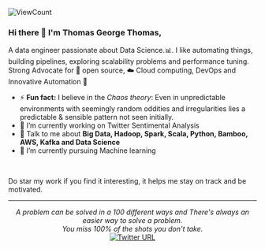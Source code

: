 ![ViewCount](https://views.whatilearened.today/views/github/Thomas-George-T/Thomas-George-T.svg)

### Hi there 👋 I'm Thomas George Thomas,

A data engineer passionate about Data Science.:bar_chart:. I like automating things, building pipelines, exploring scalability problems and performance tuning. Strong Advocate for 📜 open source, :cloud: Cloud computing, DevOps and Innovative Automation :robot: 


- ⚡ **Fun fact:** I believe in the *Chaos theory*: Even in unpredictable environments with seemingly random oddities and irregularities lies a predictable & sensible pattern not seen initially.
- 🔭 I’m currently working on Twitter Sentimental Analysis
- 💬 Talk to me about **Big Data, Hadoop, Spark, Scala, Python, Bamboo, AWS, Kafka and Data Science**
- 🌱 I’m currently pursuing Machine learning

<br>

<!--
**Thomas-George-T/Thomas-George-T** is a ✨ _special_ ✨ repository because its `README.md` (this file) appears on your GitHub profile.

Here are some ideas to get you started:

- 🔭 I’m currently working on ...
- 🌱 I’m currently learning ...
- 👯 I’m looking to collaborate on ...
- 🤔 I’m looking for help with ...
- 💬 Ask me about ...
- 📫 How to reach me: ...
- 😄 Pronouns: ...
- ⚡ Fun fact: ...
-->

Do star my work if you find it interesting, it helps me stay on track and be motivated.

<hr \>

<p align="center">
   <i>A problem can be solved in a 100 different ways and There's always an easier way to solve a problem.</i>
   <br>
   <i>You miss 100% of the shots you don't take.</i>
   <br>
          <a href="https://twitter.com/intent/follow?screen_name=Thomas_George_T">
               <img alt="Twitter URL" src="https://img.shields.io/twitter/url?style=social&url=https%3A%2F%2Ftwitter.com%2FThomas_George_T">
          </a>
 </p>       
 
